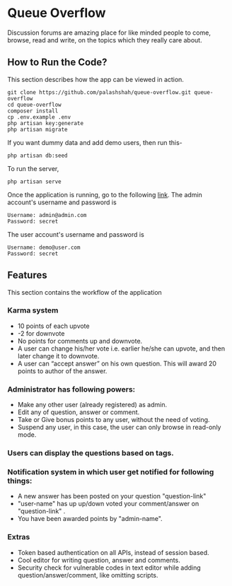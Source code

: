 # Queue Overflow
Discussion forums are amazing place for like minded people to come, browse, read and write, on the topics which they really care about.


## How to Run the Code?
This section describes how the app can be viewed in action.

```
git clone https://github.com/palashshah/queue-overflow.git queue-overflow
cd queue-overflow
composer install
cp .env.example .env
php artisan key:generate
php artisan migrate
```

If you want dummy data and add demo users, then run this-

```
php artisan db:seed
```

To run the server,
```
php artisan serve
```

Once the application is running, go to the following [link](http://localhost:8000).
The admin account's username and password is  
```
Username: admin@admin.com
Password: secret
```

The user account's username and password is  
```
Username: demo@user.com
Password: secret
```


## Features
This section contains the workflow of the application

### Karma system

- 10 points of each upvote
- -2 for downvote
- No points for comments up and downvote.
- A user can change his/her vote i.e. earlier he/she can upvote, and then later change it to downvote.
- A user can “accept answer” on his own question. This will award 20 points to author of the answer.

### Administrator has following powers:

- Make any other user (already registered) as admin.
- Edit any of question, answer or comment.
- Take or Give bonus points to any user, without the need of voting.
- Suspend any user, in this case, the user can only browse in read-only mode.

### Users can display the questions based on tags.

### Notification system in which user get notified for following things:

- A new answer has been posted on your question "question-link"
- "user-name" has up up/down voted your comment/answer on "question-link" .
- You have been awarded points by "admin-name".

### Extras

- Token based authentication on all APIs, instead of session based.
- Cool editor for writing question, answer and comments. 
- Security check for vulnerable codes in text editor while adding question/answer/comment, like omitting scripts.
